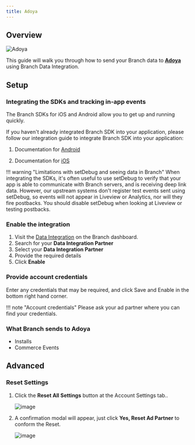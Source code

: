 ```yaml
---
title: Adoya
---
```

## Overview

![Adoya](https://cdn.branch.io/branch-assets/ad-partner-manager/386574786681131050/Adoya_logo-1576552507184.png)

This guide will walk you through how to send your Branch data to **[Adoya](https://www.adoya.io/)** using Branch Data Integration.



## Setup

### Integrating the SDKs and tracking in-app events

The Branch SDKs for iOS and Android allow you to get up and running quickly.

If you haven't already integrated Branch SDK into your application, please follow our integration guide to integrate Branch SDK into your application:

1. Documentation for [Android](/apps/android/)

1. Documentation for [iOS](/apps/ios/)

!!! warning "Limitations with setDebug and seeing data in Branch"
	When integrating the SDKs, it's often useful to use setDebug to verify that your app is able to communicate with Branch servers, and is receiving deep link data. However, our upstream systems don't register test events sent using setDebug, so events will not appear in Liveview or Analytics, nor will they fire postbacks. You should disable setDebug when looking at Liveview or testing postbacks.

### Enable the integration

1. Visit the [Data Integration](https://branch.dashboard.branch.io/data-import-export/data-feeds/integrations) on the Branch dashboard.
2. Search for your <notranslate>**Data Integration Partner**</notranslate>
3. Select your <notranslate>**Data Integration Partner**</notranslate>
4. Provide the required details
5. Click <notranslate>**Enable**</notranslate>


### Provide account credentials

Enter any credentials that may be required, and click Save and Enable in the bottom right hand corner.

!!! note "Account credentials"
	Please ask your ad partner where you can find your credentials.

### What Branch sends to Adoya

* Installs
* Commerce Events

## Advanced

### Reset Settings

1. Click the <notranslate>**Reset All Settings**</notranslate> button at the Account Settings tab..

	![image](/images/ingredients/deep-linked-ads/reset-ad-settings/reset-ad-settings.png)

1. A confirmation modal will appear, just click <notranslate>**Yes, Reset Ad Partner**</notranslate> to conform the Reset.

	![image](/images/ingredients/deep-linked-ads/reset-ad-settings/reset-ad-settings_confirmation.png)
